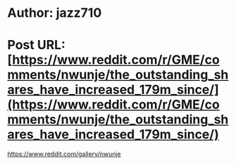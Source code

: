 # Author: jazz710
# Post URL: [https://www.reddit.com/r/GME/comments/nwunje/the_outstanding_shares_have_increased_179m_since/](https://www.reddit.com/r/GME/comments/nwunje/the_outstanding_shares_have_increased_179m_since/)


https://www.reddit.com/gallery/nwunje